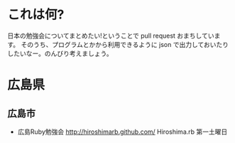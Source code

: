 # これは何?

日本の勉強会についてまとめたい!ということで pull request おまちしています。
そのうち、プログラムとかから利用できるように json で出力しておいたりしたいなー。のんびり考えましょう。

# 広島県

## 広島市

* 広島Ruby勉強会 http://hiroshimarb.github.com/ Hiroshima.rb 第一土曜日
